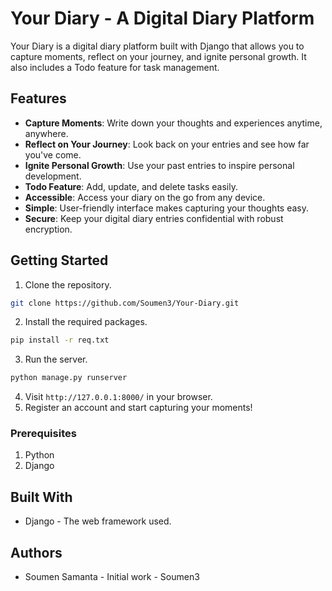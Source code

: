 # Your Diary - A Digital Diary Platform

Your Diary is a digital diary platform built with Django that allows you to capture moments, reflect on your journey, and ignite personal growth. It also includes a Todo feature for task management.

## Features

- **Capture Moments**: Write down your thoughts and experiences anytime, anywhere.
- **Reflect on Your Journey**: Look back on your entries and see how far you've come.
- **Ignite Personal Growth**: Use your past entries to inspire personal development.
- **Todo Feature**: Add, update, and delete tasks easily.
- **Accessible**: Access your diary on the go from any device.
- **Simple**: User-friendly interface makes capturing your thoughts easy.
- **Secure**: Keep your digital diary entries confidential with robust encryption.

## Getting Started

1. Clone the repository.

```bash
git clone https://github.com/Soumen3/Your-Diary.git
```
2. Install the required packages.

```bash
pip install -r req.txt
```
3. Run the server.

```bash
python manage.py runserver
```
4. Visit `http://127.0.0.1:8000/` in your browser.
5. Register an account and start capturing your moments!



### Prerequisites

1. Python
2. Django


## Built With

- Django - The web framework used.

## Authors

- Soumen Samanta - Initial work - Soumen3


